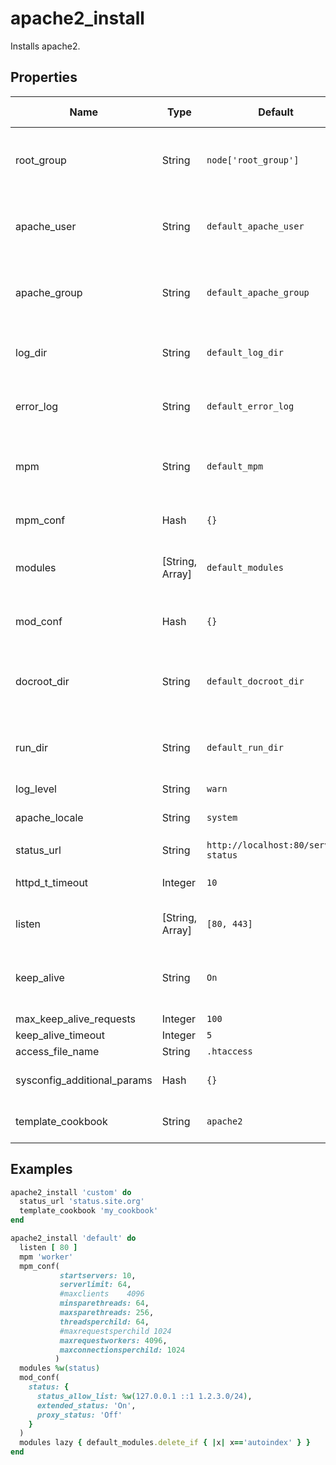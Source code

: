 # apache2_install

Installs apache2.

## Properties

| Name                        | Type            | Default                             | Description                                                                                                    | Allowed Values |
| --------------------------- | --------------- | ----------------------------------- | -------------------------------------------------------------------------------------------------------------- | -------------- |
| root_group                  | String          | `node['root_group']`                | Group that the root user on the box runs as. Defaults to platform specific value from ohai root_group          |
| apache_user                 | String          | `default_apache_user`               | Set to override the default apache2 user. Defaults to platform specific locations, see libraries/helpers.rb    |
| apache_group                | String          | `default_apache_group`              | Set to override the default apache2 user. Defaults to platform specific locations, see libraries/helpers.rb    |
| log_dir                     | String          | `default_log_dir`                   | Log directory location. Defaults to platform specific locations, see libraries/helpers.rb                      |
| error_log                   | String          | `default_error_log`                 | Error log location. Defaults to platform specific locations, see libraries/helpers.rb                          |
| mpm                         | String          | `default_mpm`                       | Multi-processing Module. Defaults to platform specific locations, see libraries/helpers.rb                     |
| mpm_conf                    | Hash            | `{}`                                | Configuration parameters for the MPM.                                                                          |
| modules                     | [String, Array] | `default_modules`                   | Defaults modules, defaults to platform specific values, see libraries/helpers.rb                               |
| mod_conf                    | Hash            | `{}`                                | Configuration parameters for the defaults modules, as an Hash of Hash.                                         |
| docroot_dir                 | String          | `default_docroot_dir`               | Apache document root. Defaults to platform specific locations, see libraries/helpers.rb                        |
| run_dir                     | String          | `default_run_dir`                   | Location for APACHE_RUN_DIR. Defaults to platform specific locations, see libraries/helpers.rb                 |
| log_level                   | String          | `warn`                              | log level for apache2                                                                                          |
| apache_locale               | String          | `system`                            | Locale for apache2, defaults to the system locale                                                              |
| status_url                  | String          | `http://localhost:80/server-status` | URL for status checks                                                                                          |
| httpd_t_timeout             | Integer         | `10`                                | Service timeout setting in seconds. Defaults to 10 seconds                                                     |
| listen                      | [String, Array] | `[80, 443]`                         | Port to listen on. Defaults to both 80 & 443                                                                   |
| keep_alive                  | String          | `On`                                | description: 'Persistent connection feature of HTTP/1.1 provide long-lived HTTP sessions'                      | `[On, Off]`    |
| max_keep_alive_requests     | Integer         | `100`                               | MaxKeepAliveRequests                                                                                           |
| keep_alive_timeout          | Integer         | `5`                                 | KeepAliveTimeout                                                                                               |
| access_file_name            | String          | `.htaccess`                         | Access filename                                                                                                |
| sysconfig_additional_params | Hash            | `{}`                                | Hash of additional sysconfig parameters to apply to the system                                                 |
| template_cookbook           | String          | `apache2`                           | Cookbook to source the apache2.conf template from                                                              |

## Examples

```ruby
apache2_install 'custom' do
  status_url 'status.site.org'
  template_cookbook 'my_cookbook'
end
```

```ruby
apache2_install 'default' do
  listen [ 80 ]
  mpm 'worker'
  mpm_conf(
           startservers: 10,
           serverlimit: 64,
           #maxclients    4096
           minsparethreads: 64,
           maxsparethreads: 256,
           threadsperchild: 64,
           #maxrequestsperchild 1024
           maxrequestworkers: 4096,
           maxconnectionsperchild: 1024
          )
  modules %w(status)
  mod_conf(
    status: {
      status_allow_list: %w(127.0.0.1 ::1 1.2.3.0/24),
      extended_status: 'On',
      proxy_status: 'Off'
    }
  )
  modules lazy { default_modules.delete_if { |x| x=='autoindex' } }
end
```
